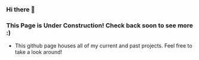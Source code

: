### Hi there 👋
### This Page is Under Construction! Check back soon to see more :)


- This github page houses all of my current and past projects. Feel free to take a look around!

